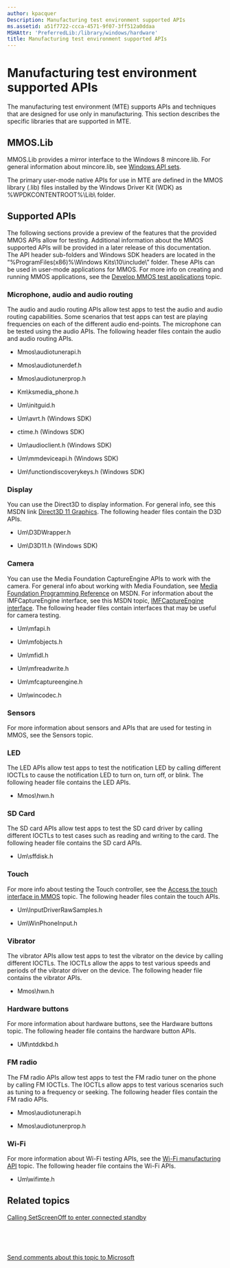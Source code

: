 ```yaml
---
author: kpacquer
Description: Manufacturing test environment supported APIs
ms.assetid: a51f7722-ccca-4571-9f07-3ff512a0ddaa
MSHAttr: 'PreferredLib:/library/windows/hardware'
title: Manufacturing test environment supported APIs
---
```


# Manufacturing test environment supported APIs


The manufacturing test environment (MTE) supports APIs and techniques that are designed for use only in manufacturing. This section describes the specific libraries that are supported in MTE.

## <span id="mmos.lib"></span><span id="MMOS.LIB"></span>MMOS.Lib


MMOS.Lib provides a mirror interface to the Windows 8 mincore.lib. For general information about mincore.lib, see [Windows API sets](http://msdn.microsoft.com/library/windows/desktop/Hh802935.aspx).

The primary user-mode native APIs for use in MTE are defined in the MMOS library (.lib) files installed by the Windows Driver Kit (WDK) as %WPDKCONTENTROOT%\\Lib\\ folder.

## <span id="Supported_APIs"></span><span id="supported_apis"></span><span id="SUPPORTED_APIS"></span>Supported APIs


The following sections provide a preview of the features that the provided MMOS APIs allow for testing. Additional information about the MMOS supported APIs will be provided in a later release of this documentation. The API header sub-folders and Windows SDK headers are located in the “%ProgramFiles(x86)%\\Windows Kits\\10\\include\\” folder. These APIs can be used in user-mode applications for MMOS. For more info on creating and running MMOS applications, see the [Develop MMOS test applications](develop-mmos-test-applications.md) topic.

### <span id="Microphone__audio_and_audio_routing"></span><span id="microphone__audio_and_audio_routing"></span><span id="MICROPHONE__AUDIO_AND_AUDIO_ROUTING"></span>Microphone, audio and audio routing

The audio and audio routing APIs allow test apps to test the audio and audio routing capabilities. Some scenarios that test apps can test are playing frequencies on each of the different audio end-points. The microphone can be tested using the audio APIs. The following header files contain the audio and audio routing APIs.

-   Mmos\\audiotunerapi.h

-   Mmos\\audiotunerdef.h

-   Mmos\\audiotunerprop.h

-   Km\\ksmedia\_phone.h

-   Um\\initguid.h

-   Um\\avrt.h (Windows SDK)

-   ctime.h (Windows SDK)

-   Um\\audioclient.h (Windows SDK)

-   Um\\mmdeviceapi.h (Windows SDK)

-   Um\\functiondiscoverykeys.h (Windows SDK)

### <span id="Display"></span><span id="display"></span><span id="DISPLAY"></span>Display

You can use the Direct3D to display information. For general info, see this MSDN link [Direct3D 11 Graphics](http://msdn.microsoft.com/library/windows/desktop/ff476080.aspx). The following header files contain the D3D APIs.

-   Um\\D3DWrapper.h

-   Um\\D3D11.h (Windows SDK)

### <span id="Camera"></span><span id="camera"></span><span id="CAMERA"></span>Camera

You can use the Media Foundation CaptureEngine APIs to work with the camera. For general info about working with Media Foundation, see [Media Foundation Programming Reference](http://msdn.microsoft.com/library/windows/desktop/ms704847.aspx) on MSDN. For information about the IMFCaptureEngine interface, see this MSDN topic, [IMFCaptureEngine interface](http://msdn.microsoft.com/library/windows/desktop/hh447846.aspx). The following header files contain interfaces that may be useful for camera testing.

-   Um\\mfapi.h

-   Um\\mfobjects.h

-   Um\\mfidl.h

-   Um\\mfreadwrite.h

-   Um\\mfcaptureengine.h

-   Um\\wincodec.h

### <span id="Sensors"></span><span id="sensors"></span><span id="SENSORS"></span>Sensors

For more information about sensors and APIs that are used for testing in MMOS, see the Sensors topic.

### <span id="LED"></span><span id="led"></span>LED

The LED APIs allow test apps to test the notification LED by calling different IOCTLs to cause the notification LED to turn on, turn off, or blink. The following header file contains the LED APIs.

-   Mmos\\hwn.h

### <span id="SD_Card"></span><span id="sd_card"></span><span id="SD_CARD"></span>SD Card

The SD card APIs allow test apps to test the SD card driver by calling different IOCTLs to test cases such as reading and writing to the card. The following header file contains the SD card APIs.

-   Um\\sffdisk.h

### <span id="Touch"></span><span id="touch"></span><span id="TOUCH"></span>Touch

For more info about testing the Touch controller, see the [Access the touch interface in MMOS](access-the-touch-interface-in-mmos.md) topic. The following header files contain the touch APIs.

-   Um\\InputDriverRawSamples.h

-   Um\\WinPhoneInput.h

### <span id="Vibrator"></span><span id="vibrator"></span><span id="VIBRATOR"></span>Vibrator

The vibrator APIs allow test apps to test the vibrator on the device by calling different IOCTLs. The IOCTLs allow the apps to test various speeds and periods of the vibrator driver on the device. The following header file contains the vibrator APIs.

-   Mmos\\hwn.h

### <span id="Hardware_buttons"></span><span id="hardware_buttons"></span><span id="HARDWARE_BUTTONS"></span>Hardware buttons

For more information about hardware buttons, see the Hardware buttons topic. The following header file contains the hardware button APIs.

-   UM\\ntddkbd.h

### <span id="FM_radio"></span><span id="fm_radio"></span><span id="FM_RADIO"></span>FM radio

The FM radio APIs allow test apps to test the FM radio tuner on the phone by calling FM IOCTLs. The IOCTLs allow apps to test various scenarios such as tuning to a frequency or seeking. The following header files contain the FM radio APIs.

-   Mmos\\audiotunerapi.h

-   Mmos\\audiotunerprop.h

### <span id="Wi-Fi"></span><span id="wi-fi"></span><span id="WI-FI"></span>Wi-Fi

For more information about Wi-Fi testing APIs, see the [Wi-Fi manufacturing API](wi-fi-manufacturing-api.md) topic. The following header file contains the Wi-Fi APIs.

-   Um\\wifimte.h

## <span id="related_topics"></span>Related topics


[Calling SetScreenOff to enter connected standby](calling-setscreenoff-to-enter-connected-standby.md)

 

 

[Send comments about this topic to Microsoft](mailto:wsddocfb@microsoft.com?subject=Documentation%20feedback%20%5Bp_phManuRetail\p_phManuRetail%5D:%20Manufacturing%20test%20environment%20supported%20APIs%20%20RELEASE:%20%284/11/2016%29&body=%0A%0APRIVACY%20STATEMENT%0A%0AWe%20use%20your%20feedback%20to%20improve%20the%20documentation.%20We%20don't%20use%20your%20email%20address%20for%20any%20other%20purpose,%20and%20we'll%20remove%20your%20email%20address%20from%20our%20system%20after%20the%20issue%20that%20you're%20reporting%20is%20fixed.%20While%20we're%20working%20to%20fix%20this%20issue,%20we%20might%20send%20you%20an%20email%20message%20to%20ask%20for%20more%20info.%20Later,%20we%20might%20also%20send%20you%20an%20email%20message%20to%20let%20you%20know%20that%20we've%20addressed%20your%20feedback.%0A%0AFor%20more%20info%20about%20Microsoft's%20privacy%20policy,%20see%20http://privacy.microsoft.com/default.aspx. "Send comments about this topic to Microsoft")




